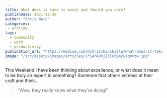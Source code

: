 ```yaml
---
title: What does it take to excel and should you care? 
publishDate: 2021-12-20
author: "Chris Ward"
categories:
 - writing
tags:
  - community
  - work
  - productivity
publication_url: "https://medium.com/@chrischinchilla/what-does-it-take-to-excel-and-should-you-care-41872e869d8c"
image: "/src/assets/images/articles/1*SAr4UKjI3FGtQ42wYqvvtw.jpg"
---
```



This Weekend I have been thinking about excellence, or what does it mean
to be truly an expert in something? Someone that others witness at their
craft and think...

> "Wow, they really know what they're doing!"
